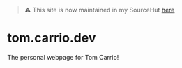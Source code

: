 > ⚠️ This site is now maintained in my SourceHut [here](https://git.sr.ht/~tcarrio/tom.carrio.dev/)

# tom.carrio.dev

The personal webpage for Tom Carrio!
